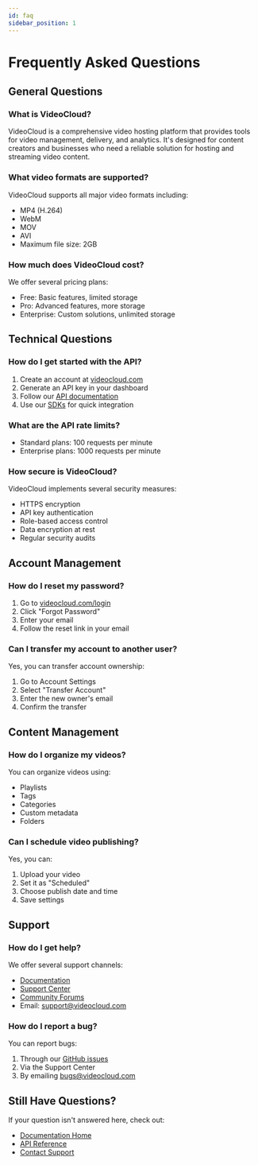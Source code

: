 ```yaml
---
id: faq
sidebar_position: 1
---
```


# Frequently Asked Questions

## General Questions

### What is VideoCloud?
VideoCloud is a comprehensive video hosting platform that provides tools for video management, delivery, and analytics. It's designed for content creators and businesses who need a reliable solution for hosting and streaming video content.

### What video formats are supported?
VideoCloud supports all major video formats including:
- MP4 (H.264)
- WebM
- MOV
- AVI
- Maximum file size: 2GB

### How much does VideoCloud cost?
We offer several pricing plans:
- Free: Basic features, limited storage
- Pro: Advanced features, more storage
- Enterprise: Custom solutions, unlimited storage

## Technical Questions

### How do I get started with the API?
1. Create an account at [videocloud.com](https://videocloud.com)
2. Generate an API key in your dashboard
3. Follow our [API documentation](/docs/api/api-overview)
4. Use our [SDKs](/docs/api/api-overview#sdks) for quick integration

### What are the API rate limits?
- Standard plans: 100 requests per minute
- Enterprise plans: 1000 requests per minute

### How secure is VideoCloud?
VideoCloud implements several security measures:
- HTTPS encryption
- API key authentication
- Role-based access control
- Data encryption at rest
- Regular security audits

## Account Management

### How do I reset my password?
1. Go to [videocloud.com/login](https://videocloud.com/login)
2. Click "Forgot Password"
3. Enter your email
4. Follow the reset link in your email

### Can I transfer my account to another user?
Yes, you can transfer account ownership:
1. Go to Account Settings
2. Select "Transfer Account"
3. Enter the new owner's email
4. Confirm the transfer

## Content Management

### How do I organize my videos?
You can organize videos using:
- Playlists
- Tags
- Categories
- Custom metadata
- Folders

### Can I schedule video publishing?
Yes, you can:
1. Upload your video
2. Set it as "Scheduled"
3. Choose publish date and time
4. Save settings

## Support

### How do I get help?
We offer several support channels:
- [Documentation](/docs)
- [Support Center](https://support.videocloud.com)
- [Community Forums](https://community.videocloud.com)
- Email: support@videocloud.com

### How do I report a bug?
You can report bugs:
1. Through our [GitHub issues](https://github.com/videocloud/videocloud/issues)
2. Via the Support Center
3. By emailing bugs@videocloud.com

## Still Have Questions?

If your question isn't answered here, check out:

- [Documentation Home](/docs/intro)
- [API Reference](/docs/api/api-overview)
- [Contact Support](https://support.videocloud.com)
<!-- - [Community Forums](https://community.videocloud.com) --> 